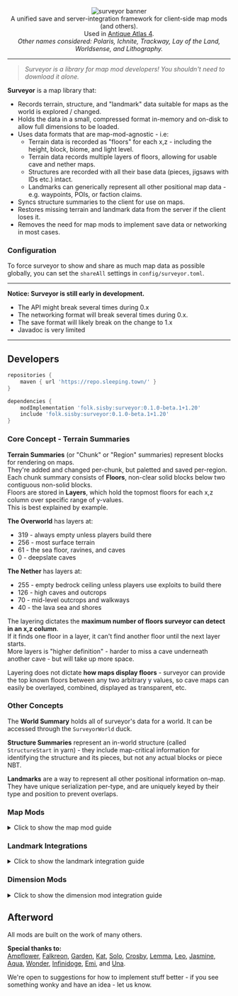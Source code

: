 <!--suppress HtmlDeprecatedTag, XmlDeprecatedElement -->


<center>
<img alt="surveyor banner" src="https://github.com/sisby-folk/surveyor/assets/55819817/a591c325-e87b-48cb-8e00-bda80c9ac8a2"><br/>
A unified save and server-integration framework for client-side map mods (and others).<br/>
Used in <a href="https://modrinth.com/mod/antique-atlas-4">Antique Atlas 4</a>.<br/>
<!-- Requires <a href="https://modrinth.com/mod/connector">Connector</a> and <a href="https://modrinth.com/mod/forgified-fabric-api">FFAPI</a> on forge.<br/> -->
<i>Other names considered: Polaris, Ichnite, Trackway, Lay of the Land, Worldsense, and Lithography.</i>
</center>

---

> *Surveyor is a library for map mod developers! You shouldn't need to download it alone.*

**Surveyor** is a map library that:
* Records terrain, structure, and "landmark" data suitable for maps as the world is explored / changed.
* Holds the data in a small, compressed format in-memory and on-disk to allow full dimensions to be loaded.
* Uses data formats that are map-mod-agnostic - i.e:
  * Terrain data is recorded as "floors" for each x,z - including the height, block, biome, and light level.
  * Terrain data records multiple layers of floors, allowing for usable cave and nether maps.
  * Structures are recorded with all their base data (pieces, jigsaws with IDs etc.) intact.
  * Landmarks can generically represent all other positional map data - e.g. waypoints, POIs, or faction claims.
* Syncs structure summaries to the client for use on maps.
* Restores missing terrain and landmark data from the server if the client loses it.
* Removes the need for map mods to implement save data or networking in most cases.


### Configuration

To force surveyor to show and share as much map data as possible globally, you can set the `shareAll` settings in `config/surveyor.toml`.

---

**Notice: Surveyor is still early in development.**
- The API might break several times during 0.x
- The networking format will break several times during 0.x.
- The save format will likely break on the change to 1.x
- Javadoc is very limited

---

## Developers

```groovy
repositories {
    maven { url 'https://repo.sleeping.town/' }
}

dependencies {
    modImplementation 'folk.sisby:surveyor:0.1.0-beta.1+1.20'
    include 'folk.sisby:surveyor:0.1.0-beta.1+1.20'
}
```

### Core Concept - Terrain Summaries

**Terrain Summaries** (or "Chunk" or "Region" summaries) represent blocks for rendering on maps.<br/>
They're added and changed per-chunk, but paletted and saved per-region.<br/>
Each chunk summary consists of **Floors**, non-clear solid blocks below two contiguous non-solid blocks.<br/>
Floors are stored in **Layers**, which hold the topmost floors for each x,z column over specific range of y-values.<br/>
This is best explained by example.

**The Overworld** has layers at:
- 319 - always empty unless players build there
- 256 - most surface terrain
- 61 - the sea floor, ravines, and caves
- 0 - deepslate caves

**The Nether** has layers at:
* 255 - empty bedrock ceiling unless players use exploits to build there
* 126 - high caves and outcrops
* 70 - mid-level outcrops and walkways
* 40 - the lava sea and shores

The layering dictates the **maximum number of floors surveyor can detect in an x,z column**.<br/>
If it finds one floor in a layer, it can't find another floor until the next layer starts.<br/>
More layers is "higher definition" - harder to miss a cave underneath another cave - but will take up more space.

Layering does not dictate **how maps display floors** - surveyor can provide the top known floors between any two arbitrary y values, so cave maps can easily be overlayed, combined, displayed as transparent, etc.

### Other Concepts

The **World Summary** holds all of surveyor's data for a world. It can be accessed through the `SurveyorWorld` duck.

**Structure Summaries** represent an in-world structure (called `StructureStart` in yarn) - they include map-critical information for identifying the structure and its pieces, but not any actual blocks or piece NBT. 

**Landmarks** are a way to represent all other positional information on-map. They have unique serialization per-type, and are uniquely keyed by their type and position to prevent overlaps.

### Map Mods

<details>
<summary>Click to show the map mod guide</summary>

Quick reminder that surveyor should **replace your existing world scanning logic**<br/>
You should never need to look at the currently loaded chunks - Otherwise, let us know and we'll try extend surveyor!

#### Initial Setup

Tune into loading via `SurveyorClientEvents.Register.clientPlayerLoad` - this will trigger when the client world has access to surveyor data and the player is available (for prioritizing nearby regions).

You can call `WorldSummary.terrain().keySet()` to get all summarized chunk positions - feel free to add these to a queue or deque to render later.

`keySet()` and `asMap()` methods accept `SurveyorExploration` - on the client this can be accessed from `SurveyorClient.getExploration()` - which ensures only map area the player should see is shown.

#### Terrain Rendering

To process a chunk, first get the summary using `WorldTerrainSummary.get(ChunkPos)`.<br/>
Remember you can always get the world summary from using `SurveyorWorld` if you're processing on world tick.<br/>
Then, crunch the result into floors using `ChunkSummary.toSingleLayer()` which outputs usable int arrays:
* **exists[256]** - Set where a floor exists, unset otherwise - where unset, all other fields are junk.
* **depths[256]** - The distance of the floor below your specified world height. so y = worldHeight - depth.
* **blocks[256]** - The floor block. Indexed per-region via `WorldTerrainSummary.getBlockPalette(ChunkPos)`.
* **biomes[256]** - The floor biome. Indexed per-region via `WorldTerrainSummary.getBiomePalette(ChunkPos)`.
* **lightLevels[256]** - The block light level directly above the floor (i.e. the block light for its top face). 0-15.
* **waterDepths[256]** - How deep the contiguous water above the floor is.
  * All other liquid surfaces are considered floors, but water is special-cased.
  * The sea floor (e.g. sand) is recorded, and this depth value indicates the water surface instead.
  * This allows maps to show water depth shading, but also hide water completely if desired.

For all these arrays, the index is (x * 16 + z), where x and z are relative to the chunk.

Using this data, render usable data for your map (color buffers, images, etc) and hold onto them per-world.<br/>
You may be rendering hundreds of thousands of chunks here - this is the hot loop, that's why it's all ugly int arrays.

#### Structure Rendering

Structures can be retrieved using `WorldStructureSummary.asMap()` - these come in a `StructureSummary` format, which clearly defines all type-independent data, along with extra data for jigsaws.

These can be used to create automatic waypoints for structures, draw abstract versions of them to the map by ID, etc.

#### Landmark Rendering & Management

Landmarks can be retrieved using `WorldLandmarks.asMap()` - or one of the type or class specific getters as needed.

Landmarks can be most simply represented as a point on the map. They may include a dye color (for vanilla banner style rendering) as well as some name text for labels or tooltips.

Landmarks can also include a texture identifier, which may or may not exist on your client, depending on how it was made.

To add a custom waypoint landmark, just construct a `SimplePointLandmark` owned by the client player, and add it using `WorldLandmarks.put(Landmark)`. This will save to disk and send a copy to the server.

#### Live Updates

You should also tune into the `TerrainUpdated`, `StructuresAdded`, `LandmarksAdded`, and `LandmarksRemoved` events, which will fire whenever the world summary changes.

#### Examples

An implementation of a surveyor map mod (with advanced terrain rendering) can be found in [Antique Atlas](https://github.com/sisby-folk/antique-atlas/blob/1.20/src/main/java/folk/sisby/antique_atlas/WorldTiles.java).

A minecraftless vanilla-map-like implementation that reads surveyor's NBT save files directly is [SurveyorSurveyor](https://github.com/HestiMae/surveyor-surveyor/blob/main/src/main/java/garden/hestia/surveyor_surveyor/SurveyorSurveyor.java).

</details>

### Landmark Integrations

<details>
<summary>Click to show the landmark integration guide</summary>

Landmark types can be registered via the registry in `Landmarks`.<br/>
This allows you to set and serialize custom data relevant to your landmark.<br/>
Your landmark can usually be a record.

To make new data accessible to map mods, declare a new interface to access it from, so it can be applied to more than one type.

To add a landmark (custom or builtin), just use `WorldLandmarks.put(Landmark)`. This works fine on either side - feel free to add a landmark on the server to send it to the client.

Landmark types can't yet have fallback types - so use a simple type (or PR a new one!) if your mod is only on one side.

</details>

### Dimension Mods

<details>
<summary>Click to show the dimension mod integration guide</summary>

Chunk summaries are currently layered based on the dimension via a few basic heuristics on world height, ceiling and sky presence, etc. - as well as a few hardcoded layer additions for the nether.

In future, we'll expose an API to allow dimension mods to specify the layers to generate chunk summaries with.

</details>

## Afterword

All mods are built on the work of many others.

**Special thanks to:**<br/>
[Ampflower](https://github.com/Ampflower), [Falkreon](https://github.com/falkreon), [Garden](https://modrinth.com/user/GardenSystem), [Kat](https://git.sleeping.town/Kat), [Solo](https://github.com/solonovamax), [Crosby](https://github.com/RacoonDog), [Lemma](https://github.com/LemmaEOF), [Leo](https://github.com/leo60228), [Jasmine](https://github.com/jaskarth), [Aqua](https://github.com/Aquaeyes), [Wonder](https://git.sleeping.town/wonder), [Infinidoge](https://github.com/Infinidoge), [Emi](https://github.com/emilyploszaj), and [Una](https://github.com/unascribed).

We're open to suggestions for how to implement stuff better - if you see something wonky and have an idea - let us know.
